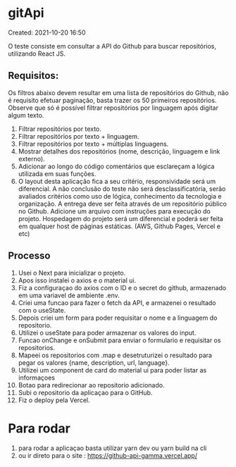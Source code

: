 # gitApi
Created: 2021-10-20 16:50

 O teste consiste em consultar a API do Github para buscar repositórios, utilizando React JS.
 ## Requisitos:
Os filtros abaixo devem resultar em uma lista de repositórios do Github, não é requisito efetuar paginação, basta trazer os 50 primeiros repositórios.
Observe que só é possível filtrar repositórios por linguagem após digitar algum texto.
1. Filtrar repositórios por texto.
2. Filtrar repositórios por texto + linguagem.
3. Filtrar repositórios por texto + múltiplas linguagens.
4. Mostrar detalhes dos repositórios (nome, descrição, linguagem e link externo).
5. Adicionar ao longo do código comentários que esclareçam a lógica utilizada em suas funções.
6. O layout desta aplicação fica a seu critério, responsividade será um diferencial.
A não conclusão do teste não será desclassificatória, serão avaliados critérios como uso de lógica, conhecimento da tecnologia e organização.
A entrega deve ser feita através de um repositório público no Github.
Adicione um arquivo com instruções para execução do projeto.
Hospedagem do projeto será um diferencial e poderá ser feita em qualquer host de páginas estáticas. (AWS, Github Pages, Vercel e etc) 
## Processo
1. Usei o Next para inicializar o projeto.
2. Apos isso instalei o axios e o material ui.
3. Fiz a configuraçao do axios com o ID e o secret do github, armazenado em uma variavel de ambiente .env.
4. Criei uma funcao para fazer o fetch da API, e armazenei o resultado com o useState.
5. Depois criei um form para poder requisitar o nome e a linguagem do repositorio.
6. Utilizei o useState para poder armazenar os valores do input.
7. Funcao onChange e onSubmit para enviar o formulario e requisitar os repositorios.
8. Mapeei os repositorios com .map e desetruturizei o resultado para pegar os valores {name, description, url, language}.
9. Utilizei um component de card do material ui para poder listar as informaçoes
10. Botao para redirecionar ao repositorio adicionado.
11. Subi o repositorio da aplicaçao para o GitHub.
12. Fiz o deploy pela Vercel.
# Para rodar
1. para rodar a aplicaçao basta utilizar yarn dev ou yarn build na cli
2. ou ir direto para o site : https://github-api-gamma.vercel.app/

